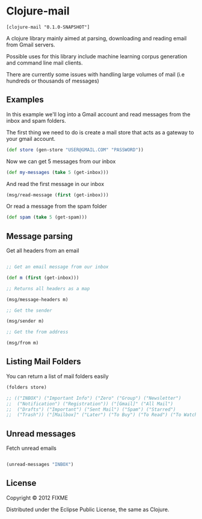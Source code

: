 # Clojure-mail


```
[clojure-mail "0.1.0-SNAPSHOT"]
```

A clojure library mainly aimed at parsing, downloading and reading email from Gmail servers.

Possible uses for this library include machine learning corpus generation and command line mail clients.

There are currently some issues with handling large volumes of mail (i.e hundreds or thousands of messages)

## Examples

In this example we'll log into a Gmail account and read messages from the inbox and spam folders.

The first thing we need to do is create a mail store that acts as a gateway to your gmail account.

```clojure
(def store (gen-store "USER@GMAIL.COM" "PASSWORD"))
```

Now we can get 5 messages from our inbox

```clojure
(def my-messages (take 5 (get-inbox)))
```

And read the first message in our inbox

```clojure
(msg/read-message (first (get-inbox)))
```

Or read a message from the spam folder

```clojure
(def spam (take 5 (get-spam)))
```

## Message parsing

Get all headers from an email

```clojure

;; Get an email message from our inbox

(def m (first (get-inbox)))

;; Returns all headers as a map

(msg/message-headers m)

;; Get the sender

(msg/sender m)

;; Get the from address

(msg/from m)

```

## Listing Mail Folders

You can return a list of mail folders easily

```clojure
(folders store)

;; (("INBOX") ("Important Info") ("Zero" ("Group") ("Newsletter")
;;  ("Notification") ("Registration")) ("[Gmail]" ("All Mail")
;;  ("Drafts") ("Important") ("Sent Mail") ("Spam") ("Starred")
;;  ("Trash")) ("[Mailbox]" ("Later") ("To Buy") ("To Read") ("To Watch")))
```

## Unread messages

Fetch unread emails

```clojure

(unread-messages "INBOX")

```

## License

Copyright © 2012 FIXME

Distributed under the Eclipse Public License, the same as Clojure.
